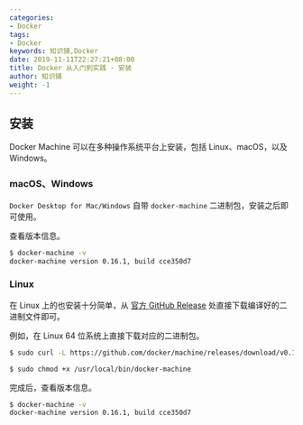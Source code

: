 ```yaml
---
categories:
- Docker
tags:
- Docker  
keywords: 知识铺,Docker
date: 2019-11-11T22:27:21+08:00
title: Docker 从入门到实践 - 安装
author: 知识铺
weight: -1
---
```


## 安装

Docker Machine 可以在多种操作系统平台上安装，包括 Linux、macOS，以及 Windows。

### macOS、Windows

`Docker Desktop for Mac/Windows` 自带 `docker-machine` 二进制包，安装之后即可使用。

查看版本信息。

```bash
$ docker-machine -v
docker-machine version 0.16.1, build cce350d7
```

### Linux

在 Linux 上的也安装十分简单，从 [官方 GitHub Release](https://github.com/docker/machine/releases) 处直接下载编译好的二进制文件即可。

例如，在 Linux 64 位系统上直接下载对应的二进制包。

```bash
$ sudo curl -L https://github.com/docker/machine/releases/download/v0.16.1/docker-machine-`uname -s`-`uname -m` > /usr/local/bin/docker-machine

$ sudo chmod +x /usr/local/bin/docker-machine
```

完成后，查看版本信息。

```bash
$ docker-machine -v
docker-machine version 0.16.1, build cce350d7
```
